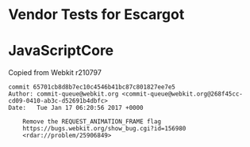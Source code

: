 Vendor Tests for Escargot
=========================

# JavaScriptCore
Copied from Webkit r210797

	commit 65701cb8d8b7ec10c4546b41bc87c801827ee7e5
	Author: commit-queue@webkit.org <commit-queue@webkit.org@268f45cc-cd09-0410-ab3c-d52691b4dbfc>
	Date:   Tue Jan 17 06:20:56 2017 +0000

		Remove the REQUEST_ANIMATION_FRAME flag
		https://bugs.webkit.org/show_bug.cgi?id=156980
		<rdar://problem/25906849>
